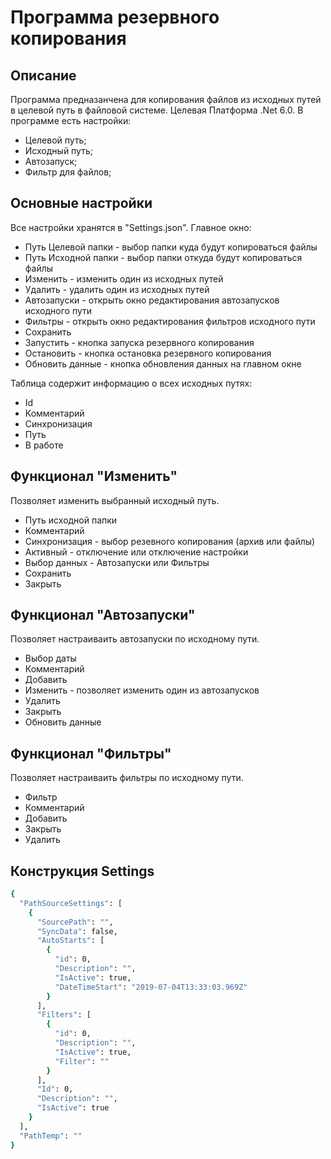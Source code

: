 # Программа резервного копирования
## Описание
Программа предназанчена для копирования файлов из исходных путей в целевой путь в файловой системе.
Целевая Платформа .Net 6.0.
В программе есть настройки:
- Целевой путь;
- Исходный путь;
- Автозапуск;
- Фильтр для файлов;

## Основные настройки
Все настройки хранятся в "Settings.json".
Главное окно:
 - Путь Целевой папки - выбор папки куда будут копироваться файлы
 - Путь Исходной папки - выбор папки откуда будут копироваться файлы
 - Изменить - изменить один из исходных путей
 - Удалить - удалить один из исходных путей
 - Автозапуски - открыть окно редактирования автозапусков исходного пути
 - Фильтры - открыть окно редактирования фильтров исходного пути
 - Сохранить
 - Запустить - кнопка запуска резервного копирования
 - Остановить - кнопка остановка резервного копирования
 - Обновить данные - кнопка обновления данных на главном окне

Таблица содержит информацию о всех исходных путях:
 - Id
 - Комментарий
 - Синхронизация
 - Путь
 - В работе

## Функционал "Изменить"
Позволяет изменить выбранный исходный путь.

- Путь исходной папки
- Комментарий
- Синхронизация - выбор резевного копирования (архив или файлы)
- Активный - отключение или отключение настройки
- Выбор данных - Автозапуски или Фильтры
- Сохранить
- Закрыть

## Функционал "Автозапуски"
Позволяет настраиваить автозапуски по исходному пути.
 - Выбор даты
 - Комментарий
 - Добавить
 - Изменить - позволяет изменить один из автозапусков
 - Удалить
 - Закрыть
 - Обновить данные

## Функционал "Фильтры"
Позволяет настраиваить фильтры по исходному пути.
 - Фильтр
 - Комментарий
 - Добавить
 - Закрыть
 - Удалить

## Конструкция Settings

```sh
{
  "PathSourceSettings": [
    {
      "SourcePath": "",
      "SyncData": false,
      "AutoStarts": [
        {
          "id": 0,
          "Description": "",
          "IsActive": true,
          "DateTimeStart": "2019-07-04T13:33:03.969Z"
        }
      ],
      "Filters": [
        {
          "id": 0,
          "Description": "",
          "IsActive": true,
          "Filter": ""
        }
      ],
      "Id": 0,
      "Description": "",
      "IsActive": true
    }
  ],
  "PathTemp": ""
}
```
